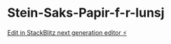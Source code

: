 # Stein-Saks-Papir-f-r-lunsj

[Edit in StackBlitz next generation editor ⚡️](https://stackblitz.com/~/github.com/Aquaday/Stein-Saks-Papir-f-r-lunsj)